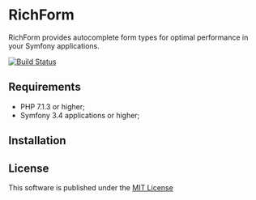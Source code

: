 RichForm
========

RichForm provides autocomplete form types for optimal performance in your Symfony applications.

[![Build Status](https://travis-ci.org/yceruto/rich-form-bundle.svg?branch=master)](https://travis-ci.org/yceruto/rich-form-bundle)

Requirements
------------

  * PHP 7.1.3 or higher;
  * Symfony 3.4 applications or higher;

Installation
------------



License
-------

This software is published under the [MIT License](LICENSE)
